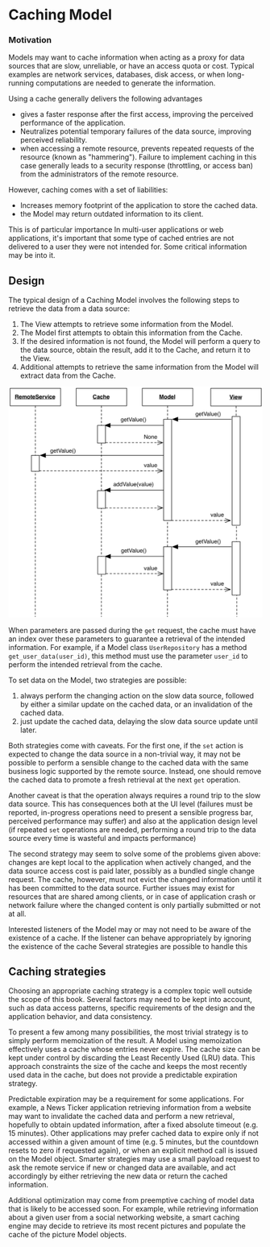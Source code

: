 # Caching Model

### Motivation

Models may want to cache information when acting as a proxy for 
data sources that are slow, unreliable, or have an access quota 
or cost. Typical examples are network services, databases, disk
access, or when long-running computations are needed to generate
the information. 

Using a cache generally delivers the following advantages

- gives a faster response after the first access, improving 
  the perceived performance of the application.
- Neutralizes potential temporary failures of the data source,
  improving perceived reliability.
- when accessing a remote resource, prevents repeated requests 
  of the resource (known as "hammering"). Failure to 
  implement caching in this case generally leads to a security 
  response (throttling, or access ban) from the administrators 
  of the remote resource.

However, caching comes with a set of liabilities:

- Increases memory footprint of the application to store the cached data.
- the Model may return outdated information to its client. 


This is of particular importance
In multi-user applications or web applications, it's important that some type of cached entries are not delivered to a user they were not intended for. Some critical information may be into it.

## Design

The typical design of a Caching Model involves the following steps to
retrieve the data from a data source:

1. The View attempts to retrieve some information from the Model.
2. The Model first attempts to obtain this information from the Cache.
3. If the desired information is not found, the Model will perform
   a query to the data source, obtain the result, add it to
   the Cache, and return it to the View.
4. Additional attempts to retrieve the same information from the Model
   will extract data from the Cache.

<p align="center">
    <img src="images/caching_model/caching_model.png">
</p>

When parameters are passed during the `get` request, the cache must 
have an index over these parameters to guarantee a retrieval of the
intended information. For example, if a Model class `UserRepository` 
has a method `get_user_data(user_id)`, this method must use the
parameter `user_id` to perform the intended retrieval from the cache.

To set data on the Model, two strategies are possible:

1. always perform the changing action on the slow data source, 
   followed by either a similar update on the cached data, or an
   invalidation of the cached data.
2. just update the cached data, delaying the slow data source update
   until later.

Both strategies come with caveats. For the first one, 
if the `set` action is expected to change the data source in 
a non-trivial way, it may not be possible to perform a sensible 
change to the cached data with the same business logic supported 
by the remote source. Instead, one should remove the cached data 
to promote a fresh retrieval at the next `get` operation. 

Another caveat is that the operation always requires a round trip to 
the slow data source. This has consequences both at the UI level
(failures must be reported, in-progress operations need to present
a sensible progress bar, perceived performance may suffer) and also
at the application design level (if repeated `set` operations 
are needed, performing a round trip to the data source every time
is wasteful and impacts performance)

The second strategy may seem to solve some of the problems
given above: changes are kept local to the application when
actively changed, and the data source access cost is paid 
later, possibly as a bundled single change request.
The cache, however, must not evict the changed information 
until it has been committed to the data source. Further issues
may exist for resources that are shared among clients, or in case
of application crash or network failure where the changed content 
is only partially submitted or not at all.

Interested listeners of the Model may or may not need to be aware 
of the existence of a cache. If the listener can behave appropriately 
by ignoring the existence of the cache Several strategies are possible to handle this 

## Caching strategies

Choosing an appropriate caching strategy is a complex topic 
well outside the scope of this book. Several factors may need to be kept into
account, such as data access patterns, specific requirements of the design 
and the application behavior, and data consistency.

To present a few among many possibilities, the most trivial strategy
is to simply perform memoization of the result. A Model using memoization
effectively uses a cache whose entries never expire. The cache size can be
kept under control by discarding the Least Recently Used (LRU) data.
This approach constraints the size of the cache and keeps the most recently 
used data in the cache, but does not provide a predictable expiration strategy.

Predictable expiration may be a requirement for some applications. For example,
a News Ticker application retrieving information from a website may want to
invalidate the cached data and perform a new retrieval, hopefully to obtain
updated information, after a fixed absolute timeout (e.g. 15 minutes).
Other applications may prefer cached data to expire only if not accessed 
within a given amount of time (e.g. 5 minutes, but the countdown resets 
to zero if requested again), or when an explicit method call is issued 
on the Model object. Smarter strategies may use a small payload request
to ask the remote service if new or changed data are available, and act
accordingly by either retrieving the new data or return the cached information.

Additional optimization may come from preemptive caching of model data
that is likely to be accessed soon. For example, while retrieving information about a given user from a social networking website, a smart caching engine 
may decide to retrieve its most recent pictures and populate the cache of the
picture Model objects.

